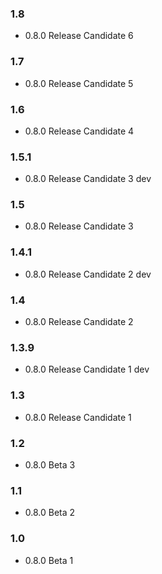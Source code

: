 ### 1.8

- 0.8.0 Release Candidate 6

### 1.7

- 0.8.0 Release Candidate 5

### 1.6

- 0.8.0 Release Candidate 4

### 1.5.1

- 0.8.0 Release Candidate 3 dev

### 1.5

- 0.8.0 Release Candidate 3

### 1.4.1

- 0.8.0 Release Candidate 2 dev

### 1.4

- 0.8.0 Release Candidate 2

### 1.3.9

- 0.8.0 Release Candidate 1 dev

### 1.3

- 0.8.0 Release Candidate 1

### 1.2

- 0.8.0 Beta 3

### 1.1

- 0.8.0 Beta 2

### 1.0

- 0.8.0 Beta 1

